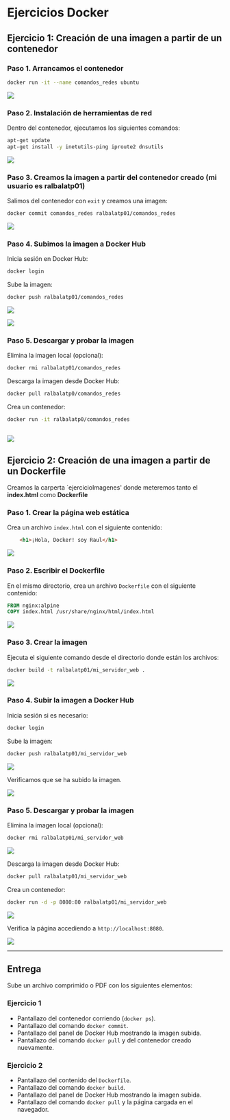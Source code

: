 # Ejercicios Docker

## Ejercicio 1: Creación de una imagen a partir de un contenedor

### Paso 1. Arrancamos  el contenedor

```bash
docker run -it --name comandos_redes ubuntu
```
![](imagenes/imagenesACT6/imagen1.png)

### Paso 2. Instalación de herramientas de red
Dentro del contenedor, ejecutamos los siguientes comandos:
```bash
apt-get update
apt-get install -y inetutils-ping iproute2 dnsutils
```
![](imagenes/imagenesACT6/imagen2.png)

### Paso 3. Creamos la imagen a partir del contenedor creado (mi usuario es ralbalatp01)
Salimos del contenedor con `exit` y creamos  una imagen:
```bash
docker commit comandos_redes ralbalatp01/comandos_redes
```
![](imagenes/imagenesACT6/imagen3.png)

### Paso 4. Subimos la imagen a Docker Hub 
Inicia sesión en Docker Hub:
```bash
docker login
```
Sube la imagen:
```bash
docker push ralbalatp01/comandos_redes
```
![](imagenes/imagenesACT6/imagen4.png)

![](imagenes/imagenesACT6/imagen5.png)

### Paso 5. Descargar y probar la imagen
Elimina la imagen local (opcional):
```bash
docker rmi ralbalatp01/comandos_redes
```
Descarga la imagen desde Docker Hub:
```bash
docker pull ralbalatp0/comandos_redes
```
Crea un contenedor:
```bash
docker run -it ralbalatp0/comandos_redes
```
![](imagenes/imagenesACT6/imagen6.png)
---

## Ejercicio 2: Creación de una imagen a partir de un Dockerfile
 Creamos la carperta `ejercicioImagenes' donde meteremos tanto el **index.html** como **Dockerfile**
### Paso 1. Crear la página web estática
Crea un archivo `index.html` con el siguiente contenido: 
```html
    <h1>¡Hola, Docker! soy Raul</h1>
```
![](imagenes/imagenesACT6/imagen7.png)

### Paso 2. Escribir el Dockerfile
En el mismo directorio, crea un archivo `Dockerfile` con el siguiente contenido:
```Dockerfile
FROM nginx:alpine
COPY index.html /usr/share/nginx/html/index.html
```
![](imagenes/imagenesACT6/imagen8.png)

### Paso 3. Crear la imagen
Ejecuta el siguiente comando desde el directorio donde están los archivos:
```bash
docker build -t ralbalatp01/mi_servidor_web .
```
![](imagenes/imagenesACT6/imagen9.png)

### Paso 4. Subir la imagen a Docker Hub
Inicia sesión si es necesario:
```bash
docker login
```
Sube la imagen:
```bash
docker push ralbalatp01/mi_servidor_web
```
![](imagenes/imagenesACT6/imagen10.png)

 Verificamos que se ha subido la imagen.

 ![](imagenes/imagenesACT6/.png)

### Paso 5. Descargar y probar la imagen
Elimina la imagen local (opcional):
```bash
docker rmi ralbalatp01/mi_servidor_web
```
![](imagenes/imagenesACT6/imagen11.png)

Descarga la imagen desde Docker Hub:
```bash
docker pull ralbalatp01/mi_servidor_web
```
Crea un contenedor:
```bash
docker run -d -p 8080:80 ralbalatp01/mi_servidor_web
```

![](imagenes/imagenesACT6/imagen11.png)


Verifica la página accediendo a `http://localhost:8080`.

![](imagenes/imagenesACT6/imagen13.png)

---

## Entrega
Sube un archivo comprimido o PDF con los siguientes elementos:

### Ejercicio 1
- Pantallazo del contenedor corriendo (`docker ps`).
- Pantallazo del comando `docker commit`.
- Pantallazo del panel de Docker Hub mostrando la imagen subida.
- Pantallazo del comando `docker pull` y del contenedor creado nuevamente.

### Ejercicio 2
- Pantallazo del contenido del `Dockerfile`.
- Pantallazo del comando `docker build`.
- Pantallazo del panel de Docker Hub mostrando la imagen subida.
- Pantallazo del comando `docker pull` y la página cargada en el navegador.